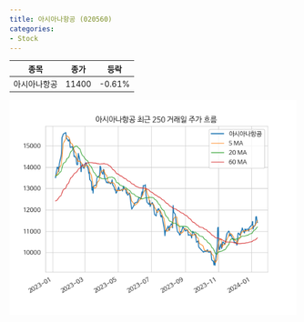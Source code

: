```yaml
---
title: 아시아나항공 (020560)
categories:
- Stock
---
```


|종목|종가|등락|
|----|----|----|
|아시아나항공|11400|-0.61%|

<!-- more -->

![020560](/assets/images/stock/020560.png)